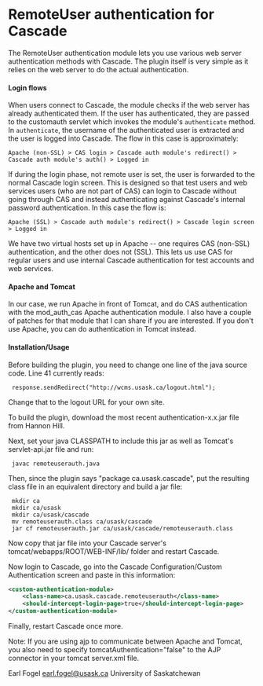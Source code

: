 RemoteUser authentication for Cascade
=====================================

The RemoteUser authentication module lets you use various web server 
authentication methods with Cascade.  The plugin itself is very simple 
as it relies on the web server to do the actual authentication. 

#### Login flows

When users connect to Cascade, the module checks if the web server has 
already authenticated them.  If the user has authenticated, they are
passed to the customauth servlet which invokes the module's `authenticate`
method. In `authenticate`, the username of the authenticated user is extracted
and the user is logged into Cascade. The flow in this case is approximately:

    Apache (non-SSL) > CAS login > Cascade auth module's redirect() > Cascade auth module's auth() > Logged in

If during the login phase, not remote user is set, the user is forwarded to
the normal Cascade login screen. This is designed so that test users and web services 
users (who are not part of CAS) can login to Cascade without going through CAS
and instead authenticating against Cascade's internal password authentication.
In this case the flow is:

    Apache (SSL) > Cascade auth module's redirect() > Cascade login screen > Logged in

We have two virtual hosts set up in Apache -- one requires CAS (non-SSL)
authentication, and the other does not (SSL).  This lets us use CAS for regular 
users and use internal Cascade authentication for test accounts and web 
services.

#### Apache and Tomcat

In our case, we run Apache in front of Tomcat, and do CAS authentication 
with the mod_auth_cas Apache authentication module.  I also have a 
couple of patches for that module that I can share if you are interested. 
If you don't use Apache, you can do authentication in Tomcat instead. 

#### Installation/Usage

Before building the plugin, you need to change one line of the java 
source code. Line 41 currently reads:

     response.sendRedirect("http://wcms.usask.ca/logout.html");

Change that to the logout URL for your own site.

To build the plugin, download the most recent authentication-x.x.jar file from 
Hannon Hill.

Next, set your java CLASSPATH to include this jar as well as Tomcat's 
servlet-api.jar file and run:

     javac remoteuserauth.java

Then, since the plugin says "package ca.usask.cascade", put the resulting 
class file in an equivalent directory and build a jar file: 

     mkdir ca
     mkdir ca/usask
     mkdir ca/usask/cascade
     mv remoteuserauth.class ca/usask/cascade
     jar cf remoteuserauth.jar ca/usask/cascade/remoteuserauth.class

Now copy that jar file into your Cascade server's 
tomcat/webapps/ROOT/WEB-INF/lib/ folder and restart Cascade.

Now login to Cascade, go into the Cascade Configuration/Custom 
Authentication screen and paste in this information: 

```xml
<custom-authentication-module>
    <class-name>ca.usask.cascade.remoteuserauth</class-name>
    <should-intercept-login-page>true</should-intercept-login-page>
</custom-authentication-module>
```

Finally, restart Cascade once more.

Note: If you are using ajp to communicate between Apache and Tomcat, you 
also need to specify tomcatAuthentication="false" to the AJP connector in 
your tomcat server.xml file.

Earl Fogel <earl.fogel@usask.ca>
University of Saskatchewan